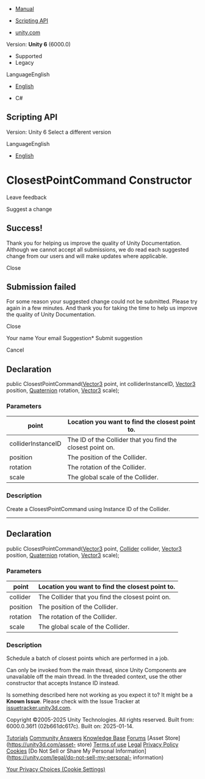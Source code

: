 [ ]()

  * [Manual](../Manual/index.html)
  * [Scripting API](../ScriptReference/index.html)

  * [unity.com](https://unity.com/)

Version: **Unity 6** (6000.0)

  * Supported
  * Legacy

LanguageEnglish

  * [English]()

  * C#

[ ](https://docs.unity3d.com)

## Scripting API

Version: Unity 6 Select a different version

LanguageEnglish

  * [English]()

# ClosestPointCommand Constructor

Leave feedback

Suggest a change

## Success!

Thank you for helping us improve the quality of Unity Documentation. Although
we cannot accept all submissions, we do read each suggested change from our
users and will make updates where applicable.

Close

## Submission failed

For some reason your suggested change could not be submitted. Please <a>try
again</a> in a few minutes. And thank you for taking the time to help us
improve the quality of Unity Documentation.

Close

Your name Your email Suggestion* Submit suggestion

Cancel

[ ]()

## Declaration

public ClosestPointCommand([Vector3](Vector3.html) point, int
colliderInstanceID, [Vector3](Vector3.html) position,
[Quaternion](Quaternion.html) rotation, [Vector3](Vector3.html) scale);

### Parameters

point | Location you want to find the closest point to.  
---|---  
colliderInstanceID | The ID of the Collider that you find the closest point on.  
position | The position of the Collider.  
rotation | The rotation of the Collider.  
scale | The global scale of the Collider.  
  
### Description

Create a ClosestPointCommand using Instance ID of the Collider.

* * *

## Declaration

public ClosestPointCommand([Vector3](Vector3.html) point,
[Collider](Collider.html) collider, [Vector3](Vector3.html) position,
[Quaternion](Quaternion.html) rotation, [Vector3](Vector3.html) scale);

### Parameters

point | Location you want to find the closest point to.  
---|---  
collider | The Collider that you find the closest point on.  
position | The position of the Collider.  
rotation | The rotation of the Collider.  
scale | The global scale of the Collider.  
  
### Description

Schedule a batch of closest points which are performed in a job.

Can only be invoked from the main thread, since Unity Components are
unavailable off the main thread. In the threaded context, use the other
constructor that accepts Instance ID instead.

Is something described here not working as you expect it to? It might be a
**Known Issue**. Please check with the Issue Tracker at
[issuetracker.unity3d.com](https://issuetracker.unity3d.com).

Copyright ©2005-2025 Unity Technologies. All rights reserved. Built from:
6000.0.36f1 (02b661dc617c). Built on: 2025-01-14.

[Tutorials](https://unity3d.com/learn) [Community
Answers](https://answers.unity3d.com) [Knowledge
Base](https://support.unity3d.com/hc/en-us)
[Forums](https://forum.unity3d.com) [Asset Store](https://unity3d.com/asset-
store) [Terms of use](https://docs.unity3d.com/Manual/TermsOfUse.html)
[Legal](https://unity.com/legal) [Privacy
Policy](https://unity.com/legal/privacy-policy)
[Cookies](https://unity.com/legal/cookie-policy) [Do Not Sell or Share My
Personal Information](https://unity.com/legal/do-not-sell-my-personal-
information)

[Your Privacy Choices (Cookie Settings)](javascript:void\(0\);)

